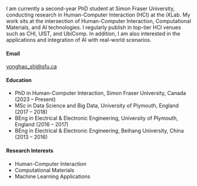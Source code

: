 I am currently a second-year PhD student at Simon Fraser University, conducting research in Human-Computer Interaction (HCI) at the iXLab. My work sits at the intersection of Human-Computer Interaction, Computational Materials, and AI technologies. I regularly publish in top-tier HCI venues such as CHI, UIST, and UbiComp. In addition, I am also interested in the applications and integration of AI with real-world scenarios.

#### Email
yonghao_shi@sfu.ca

#### Education
- PhD in Human-Computer Interaction, Simon Fraser University, Canada (2023 – Present)  
- MSc in Data Science and Big Data, University of Plymouth, England (2017 – 2018)  
- BEng in Electrical & Electronic Engineering, University of Plymouth, England (2016 – 2017)  
- BEng in Electrical & Electronic Engineering, Beihang University, China (2013 – 2016)

#### Research Interests
- Human-Computer Interaction  
- Computational Materials  
- Machine Learning Applications
